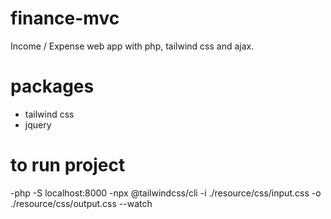# finance-mvc
Income / Expense web app with  php, tailwind css and ajax.

# packages
- tailwind css
- jquery

# to run project
-php -S localhost:8000
-npx @tailwindcss/cli -i ./resource/css/input.css -o ./resource/css/output.css --watch

